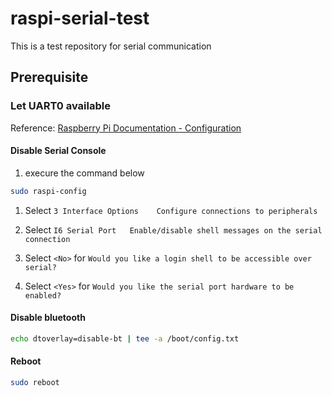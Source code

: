 # raspi-serial-test
This is a test repository for serial communication

## Prerequisite

### Let UART0 available

Reference: [Raspberry Pi Documentation \- Configuration](https://www.raspberrypi.com/documentation/computers/configuration.html)

#### Disable Serial Console
1. execure the command below
```bash
sudo raspi-config
```

1. Select `3 Interface Options    Configure connections to peripherals`

1. Select `I6 Serial Port   Enable/disable shell messages on the serial connection`

1. Select `<No>` for `Would you like a login shell to be accessible over serial?`

1. Select `<Yes>` for `Would you like the serial port hardware to be enabled?`

#### Disable bluetooth
```bash
echo dtoverlay=disable-bt | tee -a /boot/config.txt  
```

#### Reboot
```bash
sudo reboot
```
